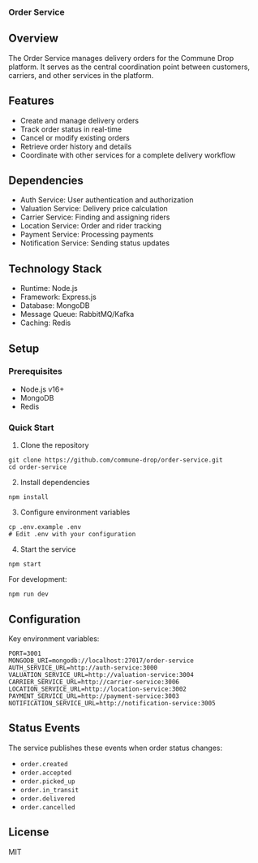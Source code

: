 ### Order Service

## Overview

The Order Service manages delivery orders for the Commune Drop platform. It serves as the central coordination point between customers, carriers, and other services in the platform.

## Features

- Create and manage delivery orders
- Track order status in real-time
- Cancel or modify existing orders
- Retrieve order history and details
- Coordinate with other services for a complete delivery workflow


## Dependencies

- Auth Service: User authentication and authorization
- Valuation Service: Delivery price calculation
- Carrier Service: Finding and assigning riders
- Location Service: Order and rider tracking
- Payment Service: Processing payments
- Notification Service: Sending status updates


## Technology Stack

- Runtime: Node.js
- Framework: Express.js
- Database: MongoDB
- Message Queue: RabbitMQ/Kafka
- Caching: Redis


## Setup

### Prerequisites

- Node.js v16+
- MongoDB
- Redis


### Quick Start

1. Clone the repository


```shellscript
git clone https://github.com/commune-drop/order-service.git
cd order-service
```

2. Install dependencies


```shellscript
npm install
```

3. Configure environment variables


```shellscript
cp .env.example .env
# Edit .env with your configuration
```

4. Start the service


```shellscript
npm start
```

For development:

```shellscript
npm run dev
```

## Configuration

Key environment variables:

```env
PORT=3001
MONGODB_URI=mongodb://localhost:27017/order-service
AUTH_SERVICE_URL=http://auth-service:3000
VALUATION_SERVICE_URL=http://valuation-service:3004
CARRIER_SERVICE_URL=http://carrier-service:3006
LOCATION_SERVICE_URL=http://location-service:3002
PAYMENT_SERVICE_URL=http://payment-service:3003
NOTIFICATION_SERVICE_URL=http://notification-service:3005
```

## Status Events

The service publishes these events when order status changes:

- `order.created`
- `order.accepted`
- `order.picked_up`
- `order.in_transit`
- `order.delivered`
- `order.cancelled`


## License

MIT
